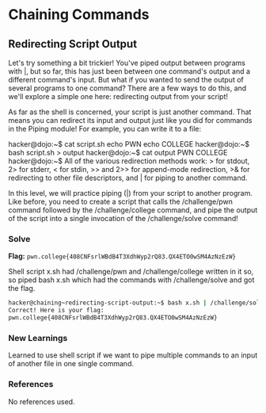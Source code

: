 # Chaining Commands

## Redirecting Script Output
Let's try something a bit trickier! You've piped output between programs with |, but so far, this has just been between one command's output and a different command's input. But what if you wanted to send the output of several programs to one command? There are a few ways to do this, and we'll explore a simple one here: redirecting output from your script!

As far as the shell is concerned, your script is just another command. That means you can redirect its input and output just like you did for commands in the Piping module! For example, you can write it to a file:

hacker@dojo:~$ cat script.sh
echo PWN
echo COLLEGE
hacker@dojo:~$ bash script.sh > output
hacker@dojo:~$ cat output
PWN
COLLEGE
hacker@dojo:~$
All of the various redirection methods work: > for stdout, 2> for stderr, < for stdin, >> and 2>> for append-mode redirection, >& for redirecting to other file descriptors, and | for piping to another command.

In this level, we will practice piping (|) from your script to another program. Like before, you need to create a script that calls the /challenge/pwn command followed by the /challenge/college command, and pipe the output of the script into a single invocation of the /challenge/solve command!

### Solve
**Flag:** `pwn.college{408CNFsrlWBdB4T3XdhWyp2rQ83.QX4ETO0wSM4AzNzEzW}`

Shell script x.sh had /challenge/pwn and /challenge/college written in it so, so piped bash x.sh which had the commands with /challenge/solve and got the flag.

```bash
hacker@chaining~redirecting-script-output:~$ bash x.sh | /challenge/solve
Correct! Here is your flag:
pwn.college{408CNFsrlWBdB4T3XdhWyp2rQ83.QX4ETO0wSM4AzNzEzW}
```

### New Learnings
Learned to use shell script if we want to pipe multiple commands to an input of another file in one single command.

### References 
No references used.
